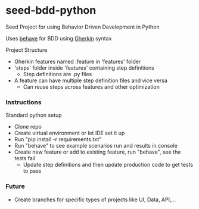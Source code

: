 # seed-bdd-python
Seed Project for using Behavior Driven Development in Python

Uses [behave](https://behave.readthedocs.io/en/stable/) for BDD using [Gherkin](https://cucumber.io/docs/gherkin/reference/) syntax

Project Structure
- Gherkin features named .feature in 'features' folder
- 'steps' folder inside 'features' containing step definitions
  - Step definitions are .py files
- A feature can have multiple step definition files and vice versa
  - Can reuse steps across features and other optimization

### Instructions
Standard python setup
- Clone repo
- Create virtual environment or let IDE set it up
- Run "pip install -r requirements.txt"
- Run "behave" to see example scenarios run and results in console
- Create new feature or add to existing feature, run "behave", see the tests fail
  - Update step definitions and then update production code to get tests to pass

### Future
- Create branches for specific types of projects like UI, Data, API,...
